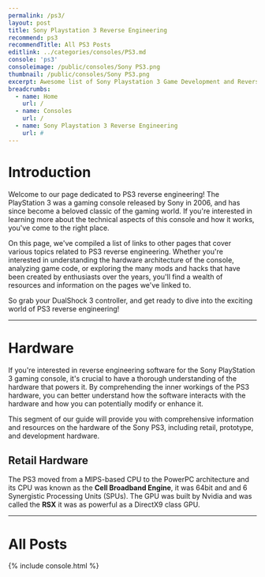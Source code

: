 ```yaml
---
permalink: /ps3/
layout: post
title: Sony Playstation 3 Reverse Engineering
recommend: ps3
recommendTitle: All PS3 Posts
editlink: ../categories/consoles/PS3.md
console: 'ps3'
consoleimage: /public/consoles/Sony PS3.png
thumbnail: /public/consoles/Sony PS3.png
excerpt: Awesome list of Sony Playstation 3 Game Development and Reverse Engineering information
breadcrumbs:
  - name: Home
    url: /
  - name: Consoles
    url: /
  - name: Sony Playstation 3 Reverse Engineering
    url: #
---
```


# Introduction
Welcome to our page dedicated to PS3 reverse engineering! The PlayStation 3 was a gaming console released by Sony in 2006, and has since become a beloved classic of the gaming world. If you're interested in learning more about the technical aspects of this console and how it works, you've come to the right place. 

On this page, we've compiled a list of links to other pages that cover various topics related to PS3 reverse engineering. Whether you're interested in understanding the hardware architecture of the console, analyzing game code, or exploring the many mods and hacks that have been created by enthusiasts over the years, you'll find a wealth of resources and information on the pages we've linked to. 

So grab your DualShock 3 controller, and get ready to dive into the exciting world of PS3 reverse engineering!

---
# Hardware
If you're interested in reverse engineering software for the Sony PlayStation 3 gaming console, it's crucial to have a thorough understanding of the hardware that powers it. By comprehending the inner workings of the PS3 hardware, you can better understand how the software interacts with the hardware and how you can potentially modify or enhance it.

This segment of our guide will provide you with comprehensive information and resources on the hardware of the Sony PS3, including retail, prototype, and development hardware.

## Retail Hardware
The PS3 moved from a MIPS-based CPU to the PowerPC architecture and its CPU was known as the **Cell Broadband Engine**, it was 64bit and and 6 Synergistic Processing Units (SPUs).
The GPU was built by Nvidia and was called the **RSX** it was as powerful as a DirectX9 class GPU.

---
# All Posts
<div>

{% include console.html %}
</div>
